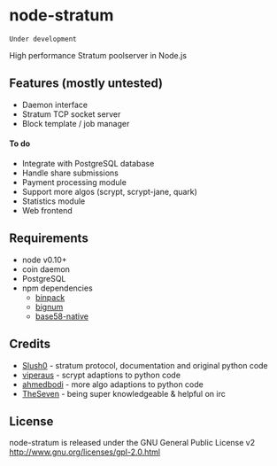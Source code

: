 node-stratum
============

    Under development

High performance Stratum poolserver in Node.js


Features (mostly untested)
--------------------------
* Daemon interface
* Stratum TCP socket server
* Block template / job manager


#### To do
* Integrate with PostgreSQL database
* Handle share submissions
* Payment processing module
* Support more algos (scrypt, scrypt-jane, quark)
* Statistics module
* Web frontend


Requirements
------------
* node v0.10+
* coin daemon
* PostgreSQL
* npm dependencies
  * [binpack](https://github.com/russellmcc/node-binpack)
  * [bignum](https://github.com/justmoon/node-bignum)
  * [base58-native](https://github.com/gasteve/node-base58)


Credits
-------
* [Slush0](https://github.com/slush0/stratum-mining) - stratum protocol, documentation and original python code
* [viperaus](https://github.com/viperaus/stratum-mining) - scrypt adaptions to python code
* [ahmedbodi](https://github.com/ahmedbodi/stratum-mining) - more algo adaptions to python code
* [TheSeven](https://github.com/TheSeven) - being super knowledgeable & helpful on irc

License
-------
node-stratum is released under the GNU General Public License v2
http://www.gnu.org/licenses/gpl-2.0.html
